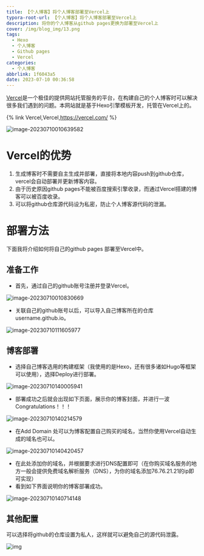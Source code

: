 ```yaml
---
title: 【个人博客】将个人博客部署至Vercel上
typora-root-url: 【个人博客】将个人博客部署至Vercel上
description: 将你的个人博客从github pages更换为部署至Vercel上
cover: /img/blog_img/13.png
tags:
  - Hexo
  - 个人博客
  - Github pages
  - Vercel
categories:
  - 个人博客
abbrlink: 1f6043a5
date: 2023-07-10 00:36:58
---
```






[Vercel](https://vercel.com/)是一个极佳的提供网站托管服务的平台，在构建自己的个人博客时可以解决很多我们遇到的问题。本网站就是基于Hexo引擎模板开发，托管在Vercel上的。

{% link Vercel,Vercel,https://vercel.com/  %}

![image-20230710010639582](/image-20230710010639582.png)

# Vercel的优势

1. 生成博客时不需要自主生成并部署，直接将本地内容push到github仓库，vercel会自动部署并更新博客内容。
2. 由于历史原因github pages不能被百度搜索引擎收录，而通过Vercel搭建的博客可以被百度收录。
3. 可以将github仓库源代码设为私密，防止个人博客源代码的泄漏。



# 部署方法

下面我将介绍如何将自己的github pages 部署至Vercel中。

## 准备工作

- 首先，通过自己的github账号注册并登录Vercel。

![image-20230710010830669](/image-20230710010830669.png)

- 关联自己的github账号以后，可以导入自己博客所在的仓库username.github.io。

![image-20230710111605977](/image-20230710111605977.png)

## 博客部署

- 选择自己博客选用的构建框架（我使用的是Hexo，还有很多诸如Hugo等框架可以使用），选择Deploy进行部署。

![image-20230710140005941](/image-20230710140005941.png)

- 部署成功之后就会出现如下页面，展示你的博客封面，并进行一波Congratulations！！！

![image-20230710140214579](/image-20230710140214579.png)

- 在Add Domain 处可以为博客配置自己购买的域名，当然你使用Vercel自动生成的域名也可以。

![image-20230710140420457](/image-20230710140420457.png)

- 在此处添加你的域名，并根据要求进行DNS配置即可（在你购买域名服务的地方一般会提供免费域名解析服务（DNS），为你的域名添加76.76.21.21的ip即可实现）
- 看到如下界面说明你的博客部署成功。

![image-20230710140714148](/image-20230710140714148.png)

## 其他配置

可以选择将github的仓库设置为私人，这样就可以避免自己的源代码泄露。

![img](/2021-12-31_19-16.png)
